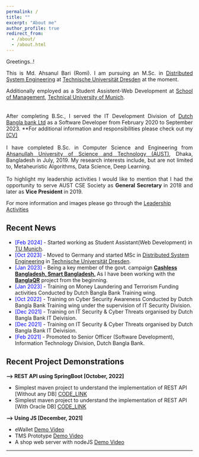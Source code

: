 ```yaml
---
permalink: /
title: ""
excerpt: "About me"
author_profile: true
redirect_from:
  - /about/
  - /about.html
---
```

Greetings..!

<div style="text-align: justify"> 

This is Md. Ahsanul Bari (Romi). I am pursuing an M.Sc. in <a href="https://tu-dresden.de/ing/informatik/studium/studienangebot/master-studiengaenge/distributed-systems-engineering"> Distributed System Engineering</a> at <a href="https://tu-dresden.de/">Technische Universität Dresden</a> at the moment.<br /> 

Additionally employed as a Student Assistent-Web Development at <a href="https://www.mgt.tum.de/">School of Management</a>, <a href="https://www.tum.de/">Technical University of Munich</a>. <br />  
<br />
After completing B.Sc., I served the IT Development Division of <a href="https://www.dutchbanglabank.com/"> Dutch Bangla bank Ltd</a> as a Software Developer from February 2020 to September 2023. 
**For additional information and responsibilities please check out my <a href="https://ahsanulbariromi.github.io/ahsanul-bari.github.io/cv/">[CV]</a><br />
<br />
I have completed B.Sc. in Computer Science and Engineering from <a href="http://aust.edu/">Ahsanullah University of Science and Technology (AUST)</a>, Dhaka, Bangladesh in July, 2019. My research interests include, but are not limited to, Metaheuristic Algorithms, Data Science, Deep Learning.<br />
<br />
To highlight my leadership activities I would like to mention that I had the opportunity to serve AUST CSE Society as <b> General Secretary </b> in 2018 and later as <b> Vice President</b> in 2019.</div>
For more information and images please go through the [Leadership Activities](https://ahsanulbariromi.github.io/ahsanul-bari.github.io/activities/)<br />


## Recent News
- <span style="color:Blue"> [Feb 2024] </span> - Started working as Student Assistant(Web Development) in [TU Munich](https://www.tum.de/).
- <span style="color:Blue"> [Oct 2023] </span> - Moved to Germany and started MSc in [Distributed System Engineering](https://tu-dresden.de/ing/informatik/studium/studienangebot/master-studiengaenge/distributed-systems-engineering) in [Technische Universität Dresden](https://tu-dresden.de/).
- <span style="color:Blue"> [Jan 2023] </span> - Being a key member of the govt. campaign <b> [Cashless Bangladesh, Smart Bangladesh.](https://thefinancialexpress.com.bd/economy/cashless-bd-campaign-starts-in-dhaka-1674098317) </b> As I have been working with the <b>[BanglaQR](https://sslcommerz.com/bangla-qr/)</b> project from the beginning.
- <span style="color:Blue"> [Jan 2023] </span> - Training on Money Laundering and Terrorism Funding activities Conducted by Dutch Bangla Bank Training wing.
- <span style="color:Blue"> [Oct 2022] </span> - Training on Cyber Security Awareness Conducted by Dutch Bangla Bank Training wing under the supervision of IT Security Division.
- <span style="color:Blue"> [Dec 2021] </span> - Training on IT Security & Cyber Threats organised by Dutch Bangla Bank IT Deivision.
- <span style="color:Blue"> [Dec 2021] </span> - Training on IT Security & Cyber Threats organised by Dutch Bangla Bank IT Deivision.
- <span style="color:Blue"> [Feb 2021] </span> - Promoted to Senior Officer (Software Development), Information Technology Division, Dutch Bangla Bank.

## Recent Project Demonstrations 

<b>--> REST API using SpringBoot [October, 2022] </b>

- Simplest maven project to understand the implementation of REST API [Without any DB] [CODE_LINK](https://github.com/AhsanulBariRomi/Simple_SpringBoot_REST) <br />
- Simplest maven project to understand the implementation of REST API [With Oracle DB] [CODE_LINK](https://github.com/AhsanulBariRomi/SpringBoot_REST_withDao)

<b>--> Using JS [December, 2021] </b>

- eWallet [Demo Video](https://www.youtube.com/watch?v=RC4LydV7VXs) <br />
- TMS Prototype [Demo Video](https://www.youtube.com/watch?v=TfQlj9YMgtM) <br />
- A shop web server with nodeJS [Demo Video](https://www.youtube.com/watch?v=FJtUcVkxkIQ)

---
